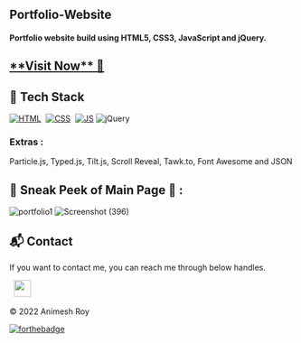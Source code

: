 ## Portfolio-Website
<h4>Portfolio website build using HTML5, CSS3, JavaScript and jQuery.</h4>

<p text-align: center><h2> <a href="https://benevolent-gelato-d21f36.netlify.app" target="_blank">**Visit Now** 🚀</a> </h2> </p>


## 📌 Tech Stack
[![HTML](https://img.shields.io/badge/html5%20-%23E34F26.svg?&style=for-the-badge&logo=html5&logoColor=white)](https://github.com/jigar-sable/Portfolio-Website/search?l=html)&nbsp;
[![CSS](https://img.shields.io/badge/css3%20-%231572B6.svg?&style=for-the-badge&logo=css3&logoColor=white)](https://github.com/jigar-sable/Portfolio-Website/search?l=css)&nbsp;
[![JS](https://img.shields.io/badge/javascript%20-%23323330.svg?&style=for-the-badge&logo=javascript&logoColor=%23F7DF1E)](https://github.com/jigar-sable/Portfolio-Website/search?l=javascript)
<img alt="jQuery" src="https://img.shields.io/badge/jquery-%230769AD.svg?style=for-the-badge&logo=jquery&logoColor=white"/>

### Extras : 
Particle.js, Typed.js, Tilt.js, Scroll Reveal, Tawk.to, Font Awesome and JSON

## 📌 Sneak Peek of Main Page 🙈 :
![portfolio1](https://user-images.githubusercontent.com/101575131/185764065-107dcb5d-7b4c-42fe-9613-9b4fa71bff10.png)
![Screenshot (396)](https://user-images.githubusercontent.com/101575131/185764070-c5823fc3-27af-45ad-b49c-8fcf16907fbd.png)



<h2>📬 Contact</h2>


If you want to contact me, you can reach me through below handles.

&nbsp;&nbsp;<a href="https://linkedin.com/in/animesh-roy-623241166/"><img src="https://www.felberpr.com/wp-content/uploads/linkedin-logo.png" width="30"></img></a>

© 2022 Animesh Roy


[![forthebadge](https://forthebadge.com/images/badges/built-with-love.svg)](https://forthebadge.com)

